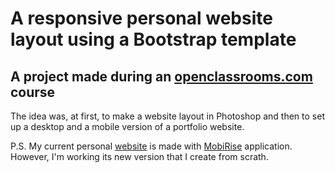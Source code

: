 # A responsive personal website layout using a Bootstrap template
## A project made during an <a href="https://openclassrooms.com/fr/courses/2847691-maquettez-votre-site-responsive-avec-photoshop">openclassrooms.com</a> course

The idea was, at first, to make a website layout in Photoshop and then to set up a desktop and a mobile version of a portfolio website.

P.S. My current personal <a href="https://mariakaptur.com">website</a> is made with <a href="https://mobirise.com/">MobiRise</a> application. However, I'm working its new version that I create from scrath. 
